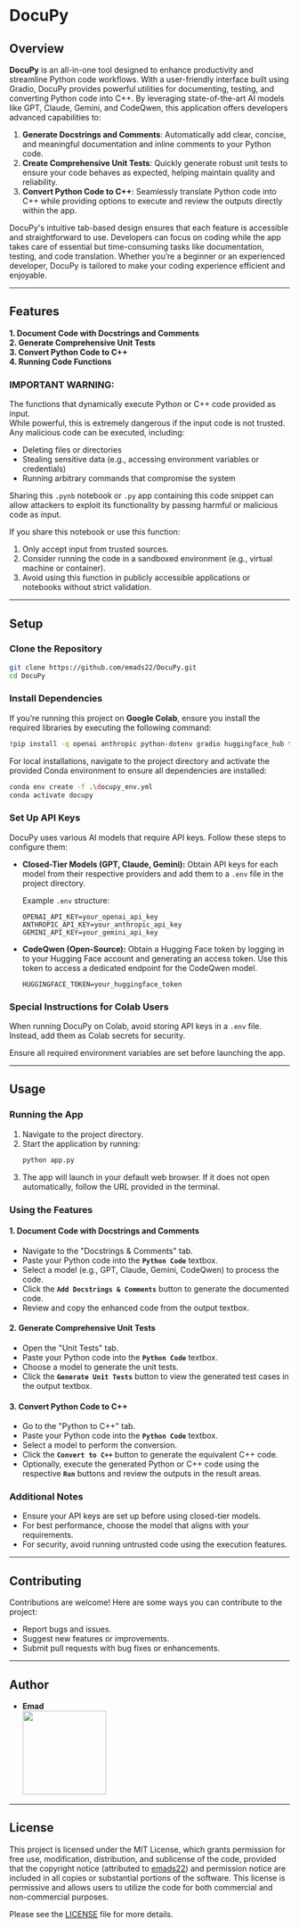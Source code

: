
# DocuPy

## Overview

**DocuPy** is an all-in-one tool designed to enhance productivity and streamline Python code workflows. With a user-friendly interface built using Gradio, DocuPy provides powerful utilities for documenting, testing, and converting Python code into C++. By leveraging state-of-the-art AI models like GPT, Claude, Gemini, and CodeQwen, this application offers developers advanced capabilities to:

1. **Generate Docstrings and Comments**: Automatically add clear, concise, and meaningful documentation and inline comments to your Python code.
2. **Create Comprehensive Unit Tests**: Quickly generate robust unit tests to ensure your code behaves as expected, helping maintain quality and reliability.
3. **Convert Python Code to C++**: Seamlessly translate Python code into C++ while providing options to execute and review the outputs directly within the app.

DocuPy's intuitive tab-based design ensures that each feature is accessible and straightforward to use. Developers can focus on coding while the app takes care of essential but time-consuming tasks like documentation, testing, and code translation. Whether you’re a beginner or an experienced developer, DocuPy is tailored to make your coding experience efficient and enjoyable.

---

## Features

**1. Document Code with Docstrings and Comments**  
**2. Generate Comprehensive Unit Tests**  
**3. Convert Python Code to C++**  
**4. Running Code Functions**

### IMPORTANT WARNING:
The functions that dynamically execute Python or C++ code provided as input.  
While powerful, this is extremely dangerous if the input code is not trusted. Any malicious code can be executed, including:
- Deleting files or directories
- Stealing sensitive data (e.g., accessing environment variables or credentials)
- Running arbitrary commands that compromise the system

Sharing this `.pynb` notebook or `.py` app containing this code snippet can allow attackers to exploit its functionality by passing harmful or malicious code as input.

If you share this notebook or use this function:
1. Only accept input from trusted sources.
2. Consider running the code in a sandboxed environment (e.g., virtual machine or container).
3. Avoid using this function in publicly accessible applications or notebooks without strict validation.

---

## Setup 

### Clone the Repository
```bash
git clone https://github.com/emads22/DocuPy.git
cd DocuPy
```

### Install Dependencies
If you’re running this project on **Google Colab**, ensure you install the required libraries by executing the following command:

```bash
!pip install -q openai anthropic python-dotenv gradio huggingface_hub transformers
```

For local installations, navigate to the project directory and activate the provided Conda environment to ensure all dependencies are installed:

```bash
conda env create -f .\docupy_env.yml
conda activate docupy
```

### Set Up API Keys
DocuPy uses various AI models that require API keys. Follow these steps to configure them:

- **Closed-Tier Models (GPT, Claude, Gemini):** Obtain API keys for each model from their respective providers and add them to a `.env` file in the project directory.
  
  Example `.env` structure:
  ```env
  OPENAI_API_KEY=your_openai_api_key
  ANTHROPIC_API_KEY=your_anthropic_api_key
  GEMINI_API_KEY=your_gemini_api_key
  ```

- **CodeQwen (Open-Source):** Obtain a Hugging Face token by logging in to your Hugging Face account and generating an access token. Use this token to access a dedicated endpoint for the CodeQwen model.
  ```env
  HUGGINGFACE_TOKEN=your_huggingface_token
  ```

### Special Instructions for Colab Users
When running DocuPy on Colab, avoid storing API keys in a `.env` file. Instead, add them as Colab secrets for security.

Ensure all required environment variables are set before launching the app.

---

## Usage

### Running the App
1. Navigate to the project directory.
2. Start the application by running:
   ```bash
   python app.py
   ```
3. The app will launch in your default web browser. If it does not open automatically, follow the URL provided in the terminal.

### Using the Features

#### 1. Document Code with Docstrings and Comments
- Navigate to the "Docstrings & Comments" tab.
- Paste your Python code into the **`Python Code`** textbox.
- Select a model (e.g., GPT, Claude, Gemini, CodeQwen) to process the code.
- Click the **`Add Docstrings & Comments`** button to generate the documented code.
- Review and copy the enhanced code from the output textbox.

#### 2. Generate Comprehensive Unit Tests
- Open the "Unit Tests" tab.
- Paste your Python code into the **`Python Code`** textbox.
- Choose a model to generate the unit tests.
- Click the **`Generate Unit Tests`** button to view the generated test cases in the output textbox.

#### 3. Convert Python Code to C++
- Go to the "Python to C++" tab.
- Paste your Python code into the **`Python Code`** textbox.
- Select a model to perform the conversion.
- Click the **`Convert to C++`** button to generate the equivalent C++ code.
- Optionally, execute the generated Python or C++ code using the respective **`Run`** buttons and review the outputs in the result areas.

### Additional Notes
- Ensure your API keys are set up before using closed-tier models.
- For best performance, choose the model that aligns with your requirements.
- For security, avoid running untrusted code using the execution features.  

---

## Contributing
Contributions are welcome! Here are some ways you can contribute to the project:
- Report bugs and issues.
- Suggest new features or improvements.
- Submit pull requests with bug fixes or enhancements.

---

## Author
- **Emad**  
  [<img src="https://img.shields.io/badge/GitHub-Profile-blue?logo=github" width="150">](https://github.com/emads22)

---

## License
This project is licensed under the MIT License, which grants permission for free use, modification, distribution, and sublicense of the code, provided that the copyright notice (attributed to [emads22](https://github.com/emads22)) and permission notice are included in all copies or substantial portions of the software. This license is permissive and allows users to utilize the code for both commercial and non-commercial purposes.

Please see the [LICENSE](LICENSE) file for more details.



